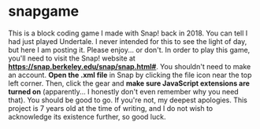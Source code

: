 # snapgame
This is a block coding game I made with Snap! back in 2018. You can tell I had just played Undertale. I never intended for this to see the light of day, but here I am posting it. Please enjoy... or don't.
In order to play this game, you'll need to visit the Snap! website at **https://snap.berkeley.edu/snap/snap.html#**. You shouldn't need to make an account.
**Open the .xml file** in Snap by clicking the file icon near the top left corner.
Then, click the gear and **make sure JavaScript extensions are turned on** (apparently... I honestly don't even remember why you need that).
You should be good to go. If you're not, my deepest apologies. This project is 7 years old at the time of writing, and I do not wish to acknowledge its existence further, so good luck.

